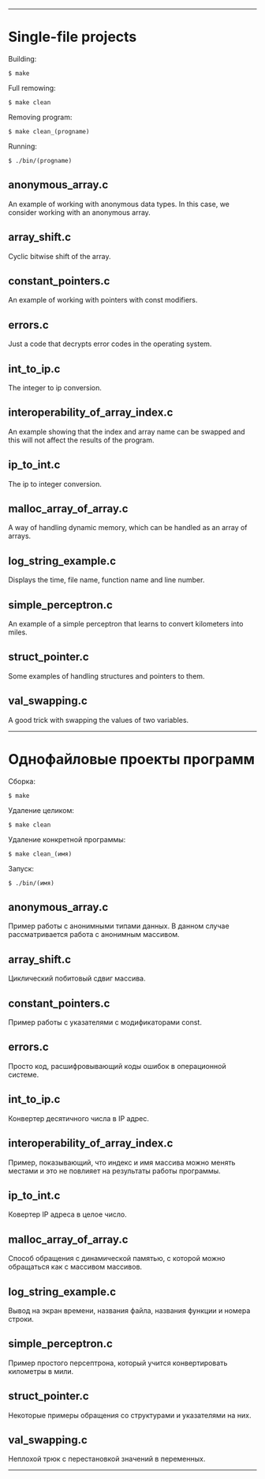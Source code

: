 ***********



# Single-file projects

Building:

    $ make

Full remowing:

    $ make clean

Removing program:

    $ make clean_(progname)

Running:

    $ ./bin/(progname)

## anonymous_array.c

An example of working with anonymous data types.
In this case, we consider working with an anonymous array.

## array_shift.c

Cyclic bitwise shift of the array.

## constant_pointers.c

An example of working with pointers with const modifiers.

## errors.c

Just a code that decrypts error codes in the operating system.

## int_to_ip.c

The integer to ip conversion.

## interoperability_of_array_index.c

An example showing that the index and
array name can be swapped and this will not affect the results of the program.

## ip_to_int.c

The ip to integer conversion.

## malloc_array_of_array.c

A way of handling dynamic memory, which can be handled as an array of arrays.

## log_string_example.c

Displays the time, file name, function name and line number.

## simple_perceptron.c

An example of a simple perceptron that learns to convert kilometers into miles.

## struct_pointer.c

Some examples of handling structures and pointers to them.

## val_swapping.c

A good trick with swapping the values of two variables.



**********



# Однофайловые проекты программ

Сборка:

    $ make

Удаление целиком:

    $ make clean

Удаление конкретной программы:

    $ make clean_(имя)

Запуск:

    $ ./bin/(имя)

## anonymous_array.c

Пример работы с анонимными типами данных.
В данном случае рассматривается работа с анонимным массивом.

## array_shift.c

Циклический побитовый сдвиг массива.

## constant_pointers.c

Пример работы с указателями с модификаторами const.

## errors.c

Просто код, расшифровывающий коды ошибок в операционной системе.

## int_to_ip.c

Конвертер десятичного числа в IP адрес.

## interoperability_of_array_index.c

Пример, показывающий, что индекс и
имя массива можно менять местами и это не повлияет на результаты работы программы.

## ip_to_int.c

Ковертер IP адреса в целое число.

## malloc_array_of_array.c

Способ обращения с динамической памятью, с которой можно обращаться как с массивом массивов.

## log_string_example.c

Вывод на экран времени, названия файла, названия функции и номера строки.

## simple_perceptron.с

Пример простого персептрона, который учится конвертировать километры в мили.

## struct_pointer.c

Некоторые примеры обращения со структурами и указателями на них.

## val_swapping.с

Неплохой трюк с перестановкой значений в переменных.


**********
